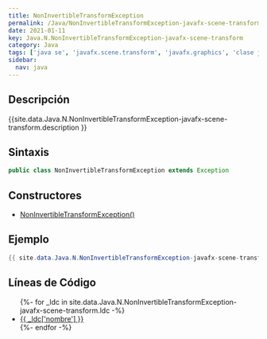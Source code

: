 ```yaml
---
title: NonInvertibleTransformException
permalink: /Java/NonInvertibleTransformException-javafx-scene-transform/
date: 2021-01-11
key: Java.N.NonInvertibleTransformException-javafx-scene-transform
category: Java
tags: ['java se', 'javafx.scene.transform', 'javafx.graphics', 'clase java', 'JavaFX 8.0']
sidebar: 
  nav: java
---
```


## Descripción
{{site.data.Java.N.NonInvertibleTransformException-javafx-scene-transform.description }}

## Sintaxis
~~~java
public class NonInvertibleTransformException extends Exception
~~~

## Constructores
* [NonInvertibleTransformException()](/Java/NonInvertibleTransformException-javafx-scene-transform/NonInvertibleTransformException/)

## Ejemplo
~~~java
{{ site.data.Java.N.NonInvertibleTransformException-javafx-scene-transform.code}}
~~~

## Líneas de Código
<ul>
{%- for _ldc in site.data.Java.N.NonInvertibleTransformException-javafx-scene-transform.ldc -%}
   <li>
       <a href="{{_ldc['url'] }}">{{ _ldc['nombre'] }}</a>
   </li>
{%- endfor -%}
</ul>
